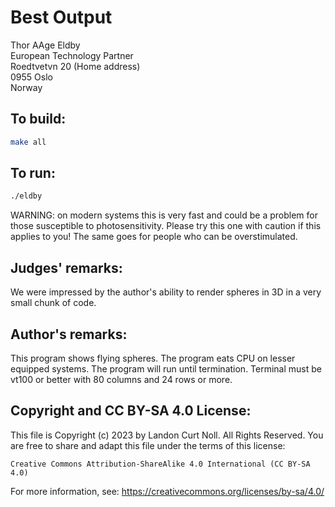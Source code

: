 # Best Output

Thor AAge Eldby  
European Technology Partner  
Roedtvetvn 20                (Home address)  
0955 Oslo  
Norway  

## To build:

```sh
make all
```

## To run:

```sh
./eldby 
```

WARNING: on modern systems this is very fast and could be a problem for those
susceptible to photosensitivity. Please try this one with caution if this
applies to you! The same goes for people who can be overstimulated.

## Judges' remarks:

We were impressed by the author's ability to render spheres in 3D 
in a very small chunk of code.

## Author's remarks:

This program shows flying spheres. The program eats CPU on lesser
equipped systems. The program will run until termination. Terminal 
must be vt100 or better with 80 columns and 24 rows or more.

## Copyright and CC BY-SA 4.0 License:

This file is Copyright (c) 2023 by Landon Curt Noll.  All Rights Reserved.
You are free to share and adapt this file under the terms of this license:

    Creative Commons Attribution-ShareAlike 4.0 International (CC BY-SA 4.0)

For more information, see: https://creativecommons.org/licenses/by-sa/4.0/

